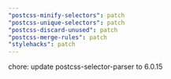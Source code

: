 ```yaml
---
"postcss-minify-selectors": patch
"postcss-unique-selectors": patch
"postcss-discard-unused": patch
"postcss-merge-rules": patch
"stylehacks": patch
---
```


chore: update postcss-selector-parser to 6.0.15

